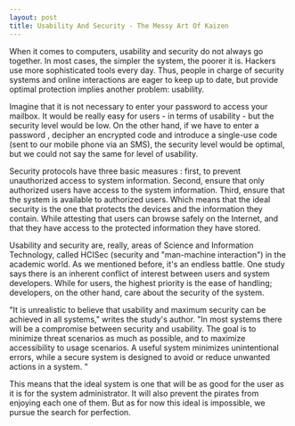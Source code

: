```yaml
---
layout: post
title: Usability And Security - The Messy Art Of Kaizen
---
```



When it comes to computers, usability and security do not always go together. In most cases, 
the simpler the system, the poorer it is. Hackers use more sophisticated tools every day. Thus, people in charge of security systems and online interactions are eager to keep up to date, but provide optimal protection implies another problem: usability.

Imagine that it is not necessary to enter your password to access your mailbox.
It would be really easy for users - in terms of usability - but the security 
level would be low. On the other hand, if we have to enter a password , decipher an encrypted code and introduce a single-use code (sent to our mobile phone via an SMS), the security level would be optimal, but we could not say the same for level of usability.


Security protocols have three basic measures  : first, to prevent unauthorized 
access to system information. Second, ensure that only authorized users have access to the system information. Third, ensure that the system is available to authorized users. Which means that the ideal security is the one that protects the devices and the information they contain. While attesting that users can browse safely on the Internet, and that they have access to the protected information they have stored.

Usability and security are, really, areas of Science and Information Technology, 
called HCISec (security and "man-machine interaction") in the academic world. As we mentioned before, it's an endless battle. One study says there is an inherent conflict of interest between users and system developers. While for users, the highest priority is the ease of handling; developers, on the other hand, care about the security of the system.

"It is unrealistic to believe that usability and maximum security can be achieved 
in all systems," writes the study's author. "In most systems there will be a compromise between security and usability. The goal is to minimize threat scenarios as much as possible, and to maximize accessibility to usage scenarios. A useful system minimizes unintentional errors, while a secure system is designed to avoid or reduce unwanted actions in a system. "

This means that the ideal system is one that will be as good for the user as it is 
for the system administrator. It will also prevent the pirates from enjoying each one of them. But as for now this ideal is impossible, we pursue the search for perfection.